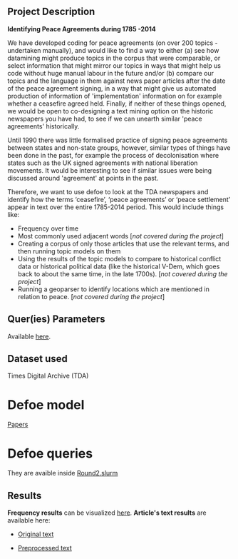 

## Project Description

**Identifying Peace Agreements during 1785 -2014**


We have developed coding for peace agreements (on over 200 topics - undertaken manually), and would like to find a way to either (a) see how datamining might produce topics in the corpus that were comparable, or select information that might mirror our topics in ways that might help us code without huge manual labour in the future and/or (b) compare our topics and the language in them against news paper articles after the date of the peace agreement signing, in a way that might give us automated production of information of 'implementation' information on for example whether a ceasefire agreed held.  Finally, if neither of these things opened, we would be open to co-designing a text mining option on the historic newspapers you have had, to see if we can unearth similar 'peace agreements' historically.   

Until 1990 there was little formalised practice of signing peace agreements between states and non-state groups, however, similar types of things have been done in the past, for example the process of decolonisation where states such as the UK signed agreements with national liberation movements.  It would be interesting to see if similar issues were being discussed around 'agreement' at points in the past.

Therefore, we want to use defoe to look at the TDA newspapers and identify how the terms ‘ceasefire’, ‘peace agreements’ or ‘peace settlement’ appear in text over the entire 1785-2014 period. This would include things like:
- Frequency over time
- Most commonly used adjacent words [*not covered during the project*]
- Creating a corpus of only those articles that use the relevant terms, and then running topic models on them
- Using the results of the topic models to compare to historical conflict data or historical political data (like the historical V-Dem, which goes back to about the same time, in the late 1700s). [*not covered during the project*]
- Running a geoparser to identify locations which are mentioned in relation to peace. [*not covered during the project*]


## Quer(ies) Parameters

Available [here](https://github.com/defoe-code/CDCS_Text_Mining_Lab/blob/master/Round2_Requirements/Christine_Sanja/Query_Inputs.md).

## Dataset used

Times Digital Archive (TDA)

# Defoe model 

[Papers](https://github.com/defoe-code/defoe/tree/master/defoe/papers)

# Defoe queries

They are avaible inside [Round2.slurm](https://github.com/defoe-code/CDCS_Text_Mining_Lab/blob/master/Round2.slurm)

 
## Results 

**Frequency results** can be visualized [here](https://github.com/defoe-code/defoe_visualization/tree/master/Round_2/Christine_Sanja).
**Article's text results** are available here:
- [Original text](https://uoe.sharepoint.com/sites/DEFOE_Results/Shared%20Documents/Forms/AllItems.aspx?id=%2Fsites%2FDEFOE%5FResults%2FShared%20Documents%2FChristine%5FSanja%2Etar&parent=%2Fsites%2FDEFOE%5FResults%2FShared%20Documents)

 - [Preprocessed text](https://uoe.sharepoint.com/sites/DEFOE_Results/Shared%20Documents/Forms/AllItems.aspx?id=%2Fsites%2FDEFOE%5FResults%2FShared%20Documents%2FChristine%5FSanja%5F2%2Etar&parent=%2Fsites%2FDEFOE%5FResults%2FShared%20Documents)
 

